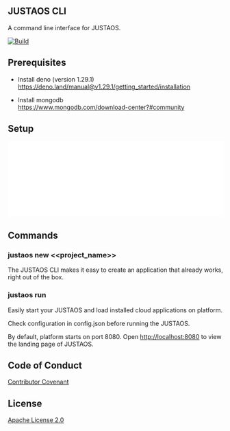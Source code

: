 ## JUSTAOS CLI

A command line interface for JUSTAOS.

[![Build](https://github.com/justaos/cli/workflows/Build/badge.svg)](https://github.com/justaos/cli/actions?workflow=Build)

## Prerequisites

- Install deno (version 1.29.1)\
  https://deno.land/manual@v1.29.1/getting_started/installation

- Install mongodb\
  https://www.mongodb.com/download-center?#community

## Setup

![Set up](resources/setup.svg)

## Commands

### justaos new <<project_name>>

The JUSTAOS CLI makes it easy to create an application that already works, right
out of the box.


### justaos run

Easily start your JUSTAOS and load installed cloud applications on platform.

Check configuration in config.json before running the JUSTAOS.

By default, platform starts on port 8080. Open
[http://localhost:8080](http://localhost:8080) to view the landing page of
JUSTAOS.

## Code of Conduct

[Contributor Covenant](/CODE_OF_CONDUCT.md)

## License

[Apache License 2.0](/LICENSE)
